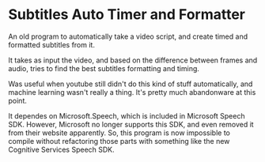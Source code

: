 # Subtitles Auto Timer and Formatter

An old program to automatically take a video script, and create timed and formatted subtitles from it.

It takes as input the video, and based on the difference between frames and audio, tries to find the best subtitles formatting and timing.

Was useful when youtube still didn't do this kind of stuff automatically, and machine learning wasn't really a thing. It's pretty much abandonware at this point.

It dependes on Microsoft.Speech, which is included in Microsoft Speech SDK. However, Microsoft no longer supports this SDK, and even removed it from their website apparently. So, this program is now impossible to compile without refactoring those parts with something like the new Cognitive Services Speech SDK.
